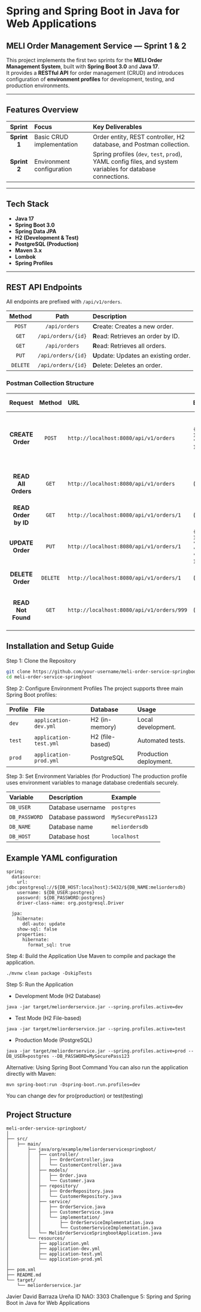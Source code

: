 # Spring and Spring Boot in Java for Web Applications

## MELI Order Management Service — Sprint 1 & 2

This project implements the first two sprints for the **MELI Order Management System**, built with **Spring Boot 3.0** and **Java 17**.  
It provides a **RESTful API** for order management (CRUD) and introduces configuration of **environment profiles** for development, testing, and production environments.

---

## Features Overview

| Sprint | Focus | Key Deliverables |
| :---: | :--- | :--- |
| **Sprint 1** | Basic CRUD implementation | Order entity, REST controller, H2 database, and Postman collection. |
| **Sprint 2** | Environment configuration | Spring profiles (`dev`, `test`, `prod`), YAML config files, and system variables for database connections. |

---

## Tech Stack

- **Java 17**
- **Spring Boot 3.0**
- **Spring Data JPA**
- **H2 (Development & Test)**
- **PostgreSQL (Production)**
- **Maven 3.x**
- **Lombok**
- **Spring Profiles**

---
## REST API Endpoints

All endpoints are prefixed with `/api/v1/orders`.

| Method | Path | Description |
| :---: | :---: | :--- |
| `POST` | `/api/orders` | **C**reate: Creates a new order. |
| `GET` | `/api/orders/{id}` | **R**ead: Retrieves an order by ID. |
| `GET` | `/api/orders` | **R**ead: Retrieves all orders. |
| `PUT` | `/api/orders/{id}` | **U**pdate: Updates an existing order. |
| `DELETE` | `/api/orders/{id}`| **D**elete: Deletes an order. |

### Postman Collection Structure

| Request | Method | URL | Body (JSON) | Description | Expected Response |
| :---: | :---: | :--- | :--- | :--- | :--- |
| **CREATE Order** | `POST` | `http://localhost:8080/api/v1/orders` | `{"customerId": 101, "totalAmount": 150.75}` | Creates a new order for customer 101. | Status `201 Created`. `Order` object with an `id` and `createdAt`. |
| **READ All Orders** | `GET` | `http://localhost:8080/api/v1/orders` | (None) | Retrieves the list of all created orders. | Status `200 OK`. JSON array of `Order` objects. |
| **READ Order by ID** | `GET` | `http://localhost:8080/api/v1/orders/1` | (None) | Retrieves the order with ID 1. | Status `200 OK`. `Order` object. |
| **UPDATE Order** | `PUT` | `http://localhost:8080/api/v1/orders/1` | `{"totalAmount": 160.00, "status": "SHIPPED", "customerId": 101}` | Updates the amount and status of order 1. | Status `200 OK`. Updated `Order` object. |
| **DELETE Order** | `DELETE`| `http://localhost:8080/api/v1/orders/1` | (None) | Deletes the order with ID 1. | Status `204 No Content`. |
| **READ Not Found** | `GET` | `http://localhost:8080/api/v1/orders/999` | (None) | Attempts to retrieve a non-existent order. | Status `404 Not Found`. |

## Installation and Setup Guide
Step 1: Clone the Repository
```bash
git clone https://github.com/your-username/meli-order-service-springboot.git
cd meli-order-service-springboot
```

Step 2: Configure Environment Profiles
The project supports three main Spring Boot profiles:

| Profile | File | Database | Usage |
| :--- | :--- | :--- | :--- |
| `dev` | `application-dev.yml` | H2 (in-memory) | Local development. |
| `test` | `application-test.yml` | H2 (file-based) | Automated tests. |
| `prod` | `application-prod.yml` | PostgreSQL | Production deployment. |

Step 3: Set Environment Variables (for Production)
The production profile uses environment variables to manage database credentials securely.

| Variable | Description | Example |
| :--- | :--- | :--- |
| `DB_USER` | Database username | `postgres` |
| `DB_PASSWORD` | Database password | `MySecurePass123` |
| `DB_NAME` | Database name | `meliordersdb` |
| `DB_HOST` | Database host | `localhost` |

## Example YAML configuration
```
spring:
  datasource:
    url: jdbc:postgresql://${DB_HOST:localhost}:5432/${DB_NAME:meliordersdb}
    username: ${DB_USER:postgres}
    password: ${DB_PASSWORD:postgres}
    driver-class-name: org.postgresql.Driver

  jpa:
    hibernate:
      ddl-auto: update
    show-sql: false
    properties:
      hibernate:
        format_sql: true
```
Step 4: Build the Application
Use Maven to compile and package the application.
```
./mvnw clean package -DskipTests
```

Step 5: Run the Application
- Development Mode (H2 Database)
```
java -jar target/meliorderservice.jar --spring.profiles.active=dev
```
- Test Mode (H2 File-based)
```
java -jar target/meliorderservice.jar --spring.profiles.active=test
```
- Production Mode (PostgreSQL)
```
java -jar target/meliorderservice.jar --spring.profiles.active=prod --DB_USER=postgres --DB_PASSWORD=MySecurePass123
```
Alternative: Using Spring Boot Command
You can also run the application directly with Maven:
```
mvn spring-boot:run -Dspring-boot.run.profiles=dev
```
You can change dev for pro(production) or test(testing)

## Project Structure
```
meli-order-service-springboot/
│
├── src/
│   ├── main/
│       ├── java/org/example/meliorderservicespringboot/
│       │   ├── controller/
│       │   │   ├── OrderController.java
│       │   │   └── CustomerController.java
│       │   ├── models/
│       │   │   ├── Order.java
│       │   │   └── Customer.java
│       │   ├── repository/
│       │   │   ├── OrderRepository.java
│       │   │   └── CustomerRepository.java
│       │   ├── service/
│       │   │   ├── OrderService.java
│       │   │   ├── CustomerService.java
│       │   │   └── implementation/
│       │   │       ├── OrderServiceImplementation.java
│       │   │       └── CustomerServiceImplementation.java
│       │   └── MeliOrderServiceSpringbootApplication.java
│       └── resources/
│           ├── application.yml
│           ├── application-dev.yml
│           ├── application-test.yml
│           └── application-prod.yml
│
├── pom.xml
├── README.md
└── target/
    └── meliorderservice.jar
```

Javier David Barraza Ureña
ID NAO: 3303
Challengue 5: Spring and Spring Boot in Java for Web Applications
